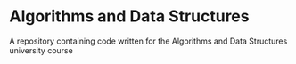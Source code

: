 # Algorithms and Data Structures

A repository containing code written for the Algorithms and Data Structures university course
